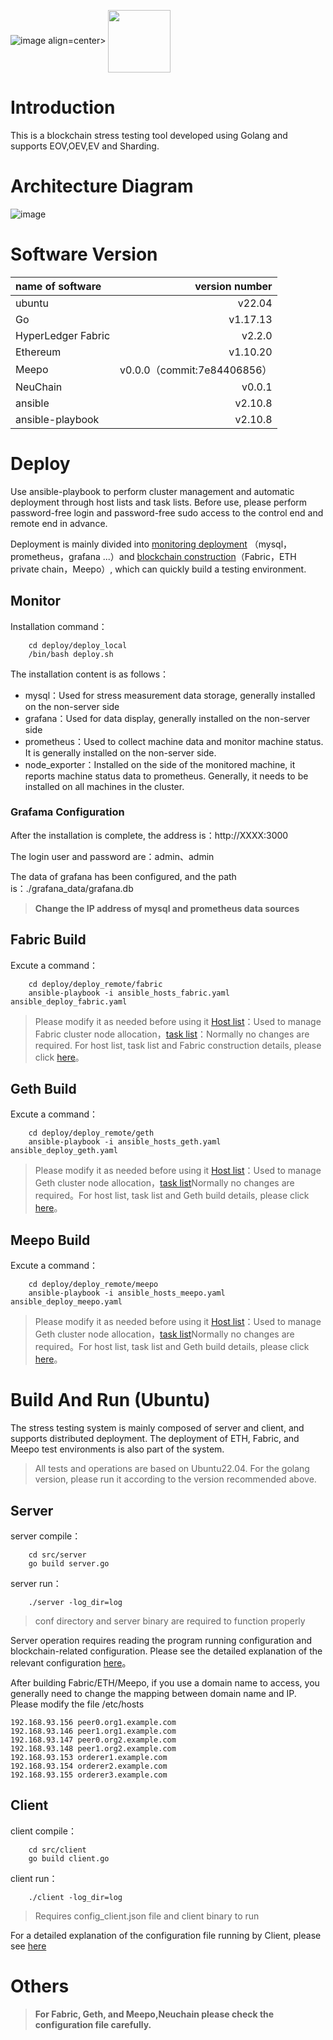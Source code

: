 
![image align=center>](https://github.com/btcly/BlockBenchMark/assets/51044388/0c5a917e-7a8a-477a-ae47-50744409173b)
<img src="https://github.com/btcly/BlockBenchMark/assets/51044388/0c5a917e-7a8a-477a-ae47-50744409173b" width = "100" height = "100" div align=center />
# Introduction
This is a blockchain stress testing tool developed using Golang and supports EOV,OEV,EV and Sharding.  
# Architecture Diagram
![image](https://github.com/btcly/BlockBenchMark/assets/51044388/7c19e4d4-7c0a-4ee4-99c1-d15148790a0b)



# Software Version
| name of software       |     version number  |
| :----------- |------------:|
|   ubuntu    |   v22.04  |
|   Go          |   v1.17.13     |
|   HyperLedger Fabric |    v2.2.0|
|   Ethereum    |   v1.10.20 |
|   Meepo    |   v0.0.0（commit:7e84406856） |
|NeuChain |  v0.0.1 |
|ansible   |v2.10.8|
|ansible-playbook   |v2.10.8|
# Deploy
Use ansible-playbook to perform cluster management and automatic deployment through host lists and task lists. Before use, please perform password-free login and password-free sudo access to the control end and remote end in advance.

Deployment is mainly divided into [monitoring deployment](./deploy/deploy_local/readme.md) （mysql，prometheus，grafana ...）and [blockchain construction](./deploy/deploy_remote/readme.md)（Fabric，ETH private chain，Meepo）, which can quickly build a testing environment.

## Monitor
Installation command：
```shell
    cd deploy/deploy_local
    /bin/bash deploy.sh
```
The installation content is as follows：
* mysql：Used for stress measurement data storage, generally installed on the non-server side
* grafana：Used for data display, generally installed on the non-server side
* prometheus：Used to collect machine data and monitor machine status. It is generally installed on the non-server side.
* node_exporter：Installed on the side of the monitored machine, it reports machine status data to prometheus. Generally, it needs to be installed on all machines in the cluster.

### Grafama Configuration
After the installation is complete, the address is：http://XXXX:3000

The login user and password are：admin、admin

The data of grafana has been configured, and the path is：./grafana_data/grafana.db

> **Change the IP address of mysql and prometheus data sources**

## Fabric Build
Excute a command：
```shell
    cd deploy/deploy_remote/fabric
    ansible-playbook -i ansible_hosts_fabric.yaml ansible_deploy_fabric.yaml
```
> Please modify it as needed before using it [Host list](./deploy/deploy_remote/fabric/ansible_hosts_fabric.yaml)：Used to manage Fabric cluster node allocation，[task list](./deploy/deploy_remote/fabric/ansible_deploy_fabric.yaml)：Normally no changes are required. For host list, task list and Fabric construction details, please click [here](./deploy/deploy_remote/fabric/readme.md)。

## Geth Build
Excute a command：
```shell
    cd deploy/deploy_remote/geth
    ansible-playbook -i ansible_hosts_geth.yaml ansible_deploy_geth.yaml
```
> Please modify it as needed before using it [Host list](./deploy/deploy_remote/geth/ansible_hosts_geth.yaml)：Used to manage Geth cluster node allocation，[task list](./deploy/deploy_remote/geth/ansible_deploy_geth.yaml)Normally no changes are required。For host list, task list and Geth build details, please click [here](./deploy/deploy_remote/geth/readme.md)。

## Meepo Build
Excute a command：
```shell
    cd deploy/deploy_remote/meepo
    ansible-playbook -i ansible_hosts_meepo.yaml ansible_deploy_meepo.yaml
```
> Please modify it as needed before using it [Host list](./deploy/deploy_remote/meepo/ansible_hosts_meepo.yaml)：Used to manage Geth cluster node allocation，[task list](./deploy/deploy_remote/meepo/ansible_deploy_meepo.yaml)Normally no changes are required。For host list, task list and Geth build details, please click [here](./deploy/deploy_remote/meepo/readme.md)。

# Build And Run (Ubuntu)
The stress testing system is mainly composed of server and client, and supports distributed deployment.
The deployment of ETH, Fabric, and Meepo test environments is also part of the system.
> All tests and operations are based on Ubuntu22.04. For the golang version, please run it according to the version recommended above.
## Server
server compile：
```shell
    cd src/server
    go build server.go
```
server run：
```shell
    ./server -log_dir=log
```
> conf directory and server binary are required to function properly

Server operation requires reading the program running configuration and blockchain-related configuration. Please see the detailed explanation of the relevant configuration [here](./src/server/conf/readme.md)。

After building Fabric/ETH/Meepo, if you use a domain name to access, you generally need to change the mapping between domain name and IP. Please modify the file /etc/hosts
```shell
192.168.93.156 peer0.org1.example.com
192.168.93.146 peer1.org1.example.com
192.168.93.147 peer0.org2.example.com
192.168.93.148 peer1.org2.example.com
192.168.93.153 orderer1.example.com
192.168.93.154 orderer2.example.com
192.168.93.155 orderer3.example.com
```

## Client
client compile：
```shell
    cd src/client
    go build client.go
```
client run：
```shell
    ./client -log_dir=log
```
> Requires config_client.json file and client binary to run

For a detailed explanation of the configuration file running by Client, please see [here](./src/client/readme.md)

# Others 
> **For Fabric, Geth, and Meepo,Neuchain please check the configuration file carefully.**

